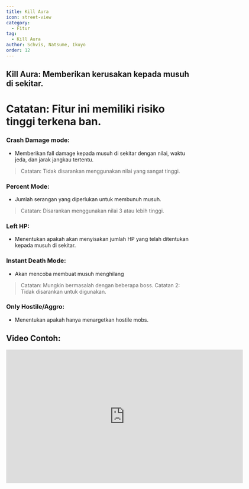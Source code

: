 ```yaml
---
title: Kill Aura
icon: street-view
category:
  - Fitur
tag:
  - Kill Aura
author: Schvis, Natsume, Ikuyo
order: 12
---
```


## Kill Aura: Memberikan kerusakan kepada musuh di sekitar.
# Catatan: Fitur ini memiliki risiko tinggi terkena ban.
### Crash Damage mode:
- Memberikan fall damage kepada musuh di sekitar dengan nilai, waktu jeda, dan jarak jangkau tertentu.
> Catatan: Tidak disarankan menggunakan nilai yang sangat tinggi.
### Percent Mode:
- Jumlah serangan yang diperlukan untuk membunuh musuh.
> Catatan: Disarankan menggunakan nilai 3 atau lebih tinggi.
### Left HP:
- Menentukan apakah akan menyisakan jumlah HP yang telah ditentukan kepada musuh di sekitar.
### Instant Death Mode:
- Akan mencoba membuat musuh menghilang
> Catatan: Mungkin bermasalah dengan beberapa boss.
> Catatan 2: Tidak disarankan untuk digunakan.
### Only Hostile/Aggro:
- Menentukan apakah hanya menargetkan hostile mobs.

## Video Contoh:

<div class="iframe-container"><iframe width="640" height="360" src="https://www.youtube.com/embed/NiAh00VBy-w?list=PL5eI1Tb64p56g27qfYk7VuFTz4FK6YrKa" title="Korepi - Kill Aura" frameborder="0" allow="accelerometer; autoplay; clipboard-write; encrypted-media; gyroscope; picture-in-picture; web-share" allowfullscreen></iframe></div>